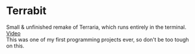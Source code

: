 # Terrabit
Small & unfinished remake of Terraria, which runs entirely in the terminal.  
[Video](https://www.youtube.com/watch?v=ivEEdUHqQ6c)  
This was one of my first programming projects ever, so don't be too tough on this.  
